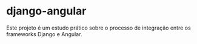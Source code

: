# django-angular
Este projeto é um estudo prático sobre o processo de integração entre os frameworks Django e Angular.
